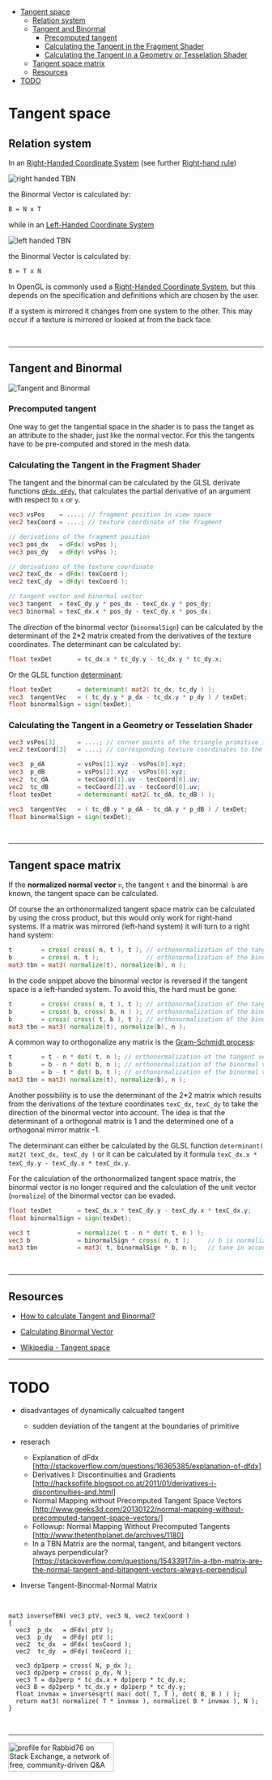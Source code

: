 <!-- TOC -->

- [Tangent space](#tangent-space)
  - [Relation system](#relation-system)
  - [Tangent and Binormal](#tangent-and-binormal)
    - [Precomputed tangent](#precomputed-tangent)
    - [Calculating the Tangent in the Fragment Shader](#calculating-the-tangent-in-the-fragment-shader)
    - [Calculating the Tangent in a Geometry or Tesselation Shader](#calculating-the-tangent-in-a-geometry-or-tesselation-shader)
  - [Tangent space matrix](#tangent-space-matrix)
  - [Resources](#resources)
- [TODO](#todo)

<!-- /TOC -->

# Tangent space

## Relation system

In an [Right-Handed Coordinate System][3] (see further [Right-hand rule][5])

![right handed TBN](image/right_hand_tbn.svg)

the Binormal Vector is calculated by:

```txt
B = N x T
```

while in an [Left-Handed Coordinate System][4]

![left handed TBN](image/left_hand_tbn.svg)

the Binormal Vector is calculated by:

```txt
B = T x N
```

In OpenGL is commonly used a [Right-Handed Coordinate System][3], but this depends on the specification and definitions which are chosen by the user.

If a system is mirrored it changes from one system to the other. This may occur if a texture is mirrored or looked at from the back face.

<br/><hr/>

## Tangent and Binormal

![Tangent and Binormal](image/tangent_binormal.svg)

### Precomputed tangent

One way to get the tangential space in the shader is to pass the tanget as an attribute to the shader, just like the normal vector.
For this the tangents have to be pre-computed and stored in the mesh data.

### Calculating the Tangent in the Fragment Shader

The tangent and the binormal can be calculated by the GLSL derivate functions [`dFdx`, `dFdy`][6], that calculates the partial derivative of an argument with respect to `x` or `y`.

```glsl
vec3 vsPos    = ....; // fragment position in view space
vec2 texCoord = ....; // texture coordinate of the fragment

// derivations of the fragment position
vec3 pos_dx   = dFdx( vsPos );
vec3 pos_dy   = dFdy( vsPos );

// derivations of the texture coordinate
vec2 texC_dx  = dFdx( texCoord );
vec2 texC_dy  = dFdy( texCoord );

// tangent vector and binormal vector
vec3 tangent  = texC_dy.y * pos_dx - texC_dx.y * pos_dy;
vec3 binormal = texC_dx.x * pos_dy - texC_dy.x * pos_dx;
```

The *direction* of the binormal vector (`binormalSign`) can be calculated by the determinant of the 2*2 matrix created from the derivatives of the texture coordinates. The determinant can be calculated by:

```glsl
float texDet       = tc_dx.x * tc_dy.y - tc_dx.y * tc_dy.x;
```

Or the GLSL function [determinant][7]:

```glsl
float texDet       = determinant( mat2( tc_dx, tc_dy ) );
vec3  tangentVec   = ( tc_dy.y * p_dx - tc_dx.y * p_dy ) / texDet;
float binormalSign = sign(texDet);
```

### Calculating the Tangent in a Geometry or Tesselation Shader

```glsl
vec3 vsPos[3]      = ....; // corner points of the triangle primitive in view space
vec2 texCoord[3]   = ....; // corresponding texture coordinates to the corner points of the primitive

vec3  p_dA         = vsPos[1].xyz - vsPos[0].xyz;
vec3  p_dB         = vsPos[2].xyz - vsPos[0].xyz;
vec2  tc_dA        = tecCoord[1].uv - tecCoord[0].uv;
vec2  tc_dB        = tecCoord[2].uv - tecCoord[0].uv;
float texDet       = determinant( mat2( tc_dA, tc_dB ) );

vec3  tangentVec   = ( tc_dB.y * p_dA - tc_dA.y * p_dB ) / texDet;
float binormalSign = sign(texDet);
```

<br/><hr/>

## Tangent space matrix

If the **normalized normal vector** `n`, the tangent `t` and the binormal` b` are known, the tangent space can be calculated.

Of course the an orthonormalized tangent space matrix can be calculated by using the cross product,
but this would only work for right-hand systems. If a matrix was mirrored (left-hand system) it will turn to a right hand system:

```glsl
t        = cross( cross( n, t ), t ); // orthonormalization of the tangent vector
b        = cross( n, t );             // orthonormalization of the binormal vector may invert the binormal vector
mat3 tbn = mat3( normalize(t), normalize(b), n );
```

In the code snippet above the binormal vector is reversed if the tangent space is a left-handed system.
To avoid this, the hard must be gone:

```glsl
t        = cross( cross( n, t ), t ); // orthonormalization of the tangent vector
b        = cross( b, cross( b, n ) ); // orthonormalization of the binormal vectors to the normal vector 
b        = cross( cross( t, b ), t ); // orthonormalization of the binormal vectors to the tangent vector
mat3 tbn = mat3( normalize(t), normalize(b), n );
```

A common way to orthogonalize any matrix is the [Gram-Schmidt process][8]:

```glsl
t        = t - n * dot( t, n ); // orthonormalization ot the tangent vectors
b        = b - n * dot( b, n ); // orthonormalization of the binormal vectors to the normal vector 
b        = b - t * dot( b, t ); // orthonormalization of the binormal vectors to the tangent vector
mat3 tbn = mat3( normalize(t), normalize(b), n );
```

Another possibility is to use the determinant of the 2*2 matrix which results from the derivations of the texture coordinates `texC_dx`, `texC_dy`
to take the direction of the binormal vector into account. The idea is that the determinant of a orthogonal matrix is 1 and the determined one of a orthogonal mirror matrix -1.

The determinant can either be calculated by the GLSL function `determinant( mat2( texC_dx, texC_dy )`
or it can be calculated by it formula `texC_dx.x * texC_dy.y - texC_dy.x * texC_dx.y`.

For the calculation of the orthonormalized tangent space matrix, the binormal vector is no longer required and the calculation of the unit vector
(`normalize`) of the binormal vector can be evaded.

```glsl
float texDet       = texC_dx.x * texC_dy.y - texC_dy.x * texC_dx.y;
float binormalSign = sign(texDet);

vec3 t             = normalize( t - n * dot( t, n ) );
vec3 b             = binormalSign * cross( n, t );     // b is normalized because n and t are orthonormalized unit vectors
mat3 tbn           = mat3( t, binormalSign * b, n );   // take in account the direction of the binormal vector
```

<br/><hr/>

## Resources

- [How to calculate Tangent and Binormal?][1]
- [Calculating Binormal Vector][2]
- [Wikipedia - Tangent space][3]

 
  [1]: https://stackoverflow.com/questions/5255806/how-to-calculate-tangent-and-binormal/44901073#44901073
  [2]: https://stackoverflow.com/questions/47117083/calculating-binormal-vector/47121567#47121567
  [3]: http://mathworld.wolfram.com/Right-HandedCoordinateSystem.html
  [4]: http://mathworld.wolfram.com/Left-HandedCoordinateSystem.html
  [5]: https://en.wikipedia.org/wiki/Right-hand_rule
  [6]: https://www.khronos.org/registry/OpenGL-Refpages/gl4/html/dFdx.xhtml
  [7]: https://www.khronos.org/registry/OpenGL-Refpages/gl4/html/determinant.xhtml
  [8]: https://en.wikipedia.org/wiki/Gram%E2%80%93Schmidt_process
  [9]: https://en.wikipedia.org/wiki/Tangent_space
 

-------------------

# TODO

- disadvantages of dynamically calcualted tangent
  - sudden deviation of the tangent at the boundaries of primitive 

- reserach

  - Explanation of dFdx [http://stackoverflow.com/questions/16365385/explanation-of-dfdx]
  - Derivatives I: Discontinuities and Gradients [http://hacksoflife.blogspot.co.at/2011/01/derivatives-i-discontinuities-and.html]
  - Normal Mapping without Precomputed Tangent Space Vectors [http://www.geeks3d.com/20130122/normal-mapping-without-precomputed-tangent-space-vectors/]
  - Followup: Normal Mapping Without Precomputed Tangents [http://www.thetenthplanet.de/archives/1180]
  - In a TBN Matrix are the normal, tangent, and bitangent vectors always perpendicular? [https://stackoverflow.com/questions/15433917/in-a-tbn-matrix-are-the-normal-tangent-and-bitangent-vectors-always-perpendicu]

- Inverse Tangent-Binormal-Normal Matrix

<br/>

    mat3 inverseTBN( vec3 ptV, vec3 N, vec2 texCoord )
    {
      vec3  p_dx   = dFdx( ptV );
      vec3  p_dy   = dFdy( ptV );
      vec2  tc_dx  = dFdx( texCoord );
      vec2  tc_dy  = dFdy( texCoord );

      vec3 dp1perp = cross( N, p_dx );
      vec3 dp2perp = cross( p_dy, N );
      vec3 T = dp2perp * tc_dx.x + dp1perp * tc_dy.x;
      vec3 B = dp2perp * tc_dx.y + dp1perp * tc_dy.y;
      float invmax = inversesqrt( max( dot( T, T ), dot( B, B ) ) );
      return mat3( normalize( T * invmax ), normalize( B * invmax ), N );
    }


<br/><hr/>

<a href="https://stackexchange.com/users/7322082/rabbid76"><img src="https://stackexchange.com/users/flair/7322082.png" width="208" height="58" alt="profile for Rabbid76 on Stack Exchange, a network of free, community-driven Q&amp;A sites" title="profile for Rabbid76 on Stack Exchange, a network of free, community-driven Q&amp;A sites" /></a>
